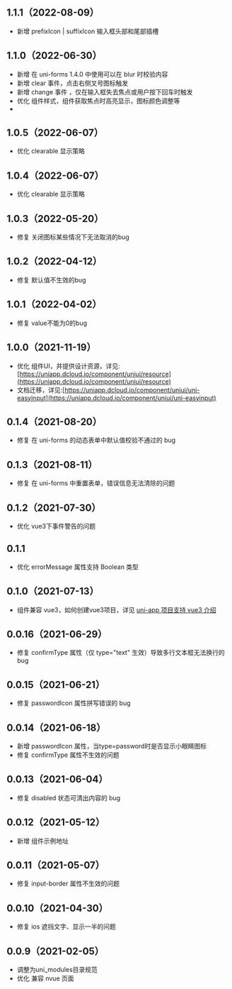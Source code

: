 ## 1.1.1（2022-08-09）
- 新增 prefixIcon | suffixIcon 输入框头部和尾部插槽

## 1.1.0（2022-06-30）
- 新增 在 uni-forms 1.4.0 中使用可以在 blur 时校验内容
- 新增 clear 事件，点击右侧叉号图标触发
- 新增 change 事件 ，仅在输入框失去焦点或用户按下回车时触发
- 优化 组件样式，组件获取焦点时高亮显示，图标颜色调整等
-
## 1.0.5（2022-06-07）
- 优化 clearable 显示策略
## 1.0.4（2022-06-07）
- 优化 clearable 显示策略
## 1.0.3（2022-05-20）
- 修复 关闭图标某些情况下无法取消的bug
## 1.0.2（2022-04-12）
- 修复 默认值不生效的bug
## 1.0.1（2022-04-02）
- 修复 value不能为0的bug
## 1.0.0（2021-11-19）
- 优化 组件UI，并提供设计资源，详见:[https://uniapp.dcloud.io/component/uniui/resource](https://uniapp.dcloud.io/component/uniui/resource)
- 文档迁移，详见:[https://uniapp.dcloud.io/component/uniui/uni-easyinput](https://uniapp.dcloud.io/component/uniui/uni-easyinput)
## 0.1.4（2021-08-20）
- 修复 在 uni-forms 的动态表单中默认值校验不通过的 bug
## 0.1.3（2021-08-11）
- 修复 在 uni-forms 中重置表单，错误信息无法清除的问题
## 0.1.2（2021-07-30）
- 优化 vue3下事件警告的问题
## 0.1.1
- 优化 errorMessage 属性支持 Boolean 类型
## 0.1.0（2021-07-13）
- 组件兼容 vue3，如何创建vue3项目，详见 [uni-app 项目支持 vue3 介绍](https://ask.dcloud.net.cn/article/37834)
## 0.0.16（2021-06-29）
- 修复 confirmType 属性（仅 type="text" 生效）导致多行文本框无法换行的 bug
## 0.0.15（2021-06-21）
- 修复 passwordIcon 属性拼写错误的 bug
## 0.0.14（2021-06-18）
- 新增 passwordIcon 属性，当type=password时是否显示小眼睛图标
- 修复 confirmType 属性不生效的问题
## 0.0.13（2021-06-04）
- 修复 disabled 状态可清出内容的 bug
## 0.0.12（2021-05-12）
- 新增 组件示例地址
## 0.0.11（2021-05-07）
- 修复 input-border 属性不生效的问题
## 0.0.10（2021-04-30）
- 修复 ios 遮挡文字、显示一半的问题
## 0.0.9（2021-02-05）
- 调整为uni_modules目录规范
- 优化 兼容 nvue 页面
